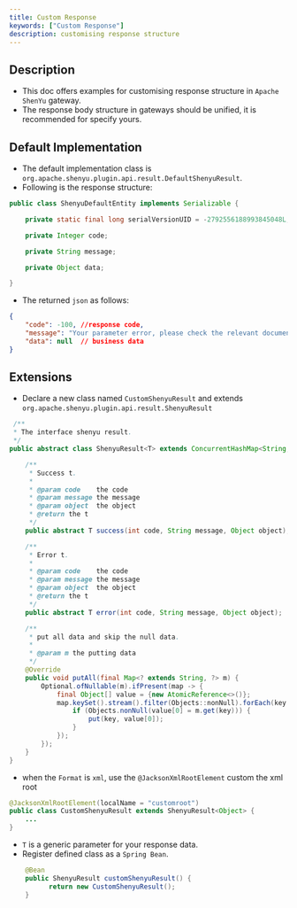```yaml
---
title: Custom Response
keywords: ["Custom Response"]
description: customising response structure
---
```


## Description

* This doc offers examples for customising response structure in `Apache ShenYu` gateway.
* The response body structure in gateways should be unified, it is recommended for specify yours.


## Default Implementation

* The default implementation class is `org.apache.shenyu.plugin.api.result.DefaultShenyuResult`.
* Following is the response structure:

```java
public class ShenyuDefaultEntity implements Serializable {

    private static final long serialVersionUID = -2792556188993845048L;

    private Integer code;

    private String message;

    private Object data;

}
```

* The returned `json` as follows:

```json
{
    "code": -100, //response code,
    "message": "Your parameter error, please check the relevant documentation!", //hint messages
    "data": null  // business data
}
```

## Extensions

* Declare a new class named `CustomShenyuResult` and extends `org.apache.shenyu.plugin.api.result.ShenyuResult`

```java
 /**
 * The interface shenyu result.
 */
public abstract class ShenyuResult<T> extends ConcurrentHashMap<String, Object> {

    /**
     * Success t.
     *
     * @param code    the code
     * @param message the message
     * @param object  the object
     * @return the t
     */
    public abstract T success(int code, String message, Object object);

    /**
     * Error t.
     *
     * @param code    the code
     * @param message the message
     * @param object  the object
     * @return the t
     */
    public abstract T error(int code, String message, Object object);

    /**
     * put all data and skip the null data.
     *
     * @param m the putting data
     */
    @Override
    public void putAll(final Map<? extends String, ?> m) {
        Optional.ofNullable(m).ifPresent(map -> {
            final Object[] value = {new AtomicReference<>()};
            map.keySet().stream().filter(Objects::nonNull).forEach(key -> {
                if (Objects.nonNull(value[0] = m.get(key))) {
                    put(key, value[0]);
                }
            });
        });
    }
}
```
* when the `Format` is `xml`, use the `@JacksonXmlRootElement` custom the xml root

```java
@JacksonXmlRootElement(localName = "customroot")
public class CustomShenyuResult extends ShenyuResult<Object> {
    ...
}
```

* `T` is a generic parameter for your response data.
* Register defined class as a `Spring Bean`.

```java
    @Bean
    public ShenyuResult customShenyuResult() {
          return new CustomShenyuResult();
    }
```



